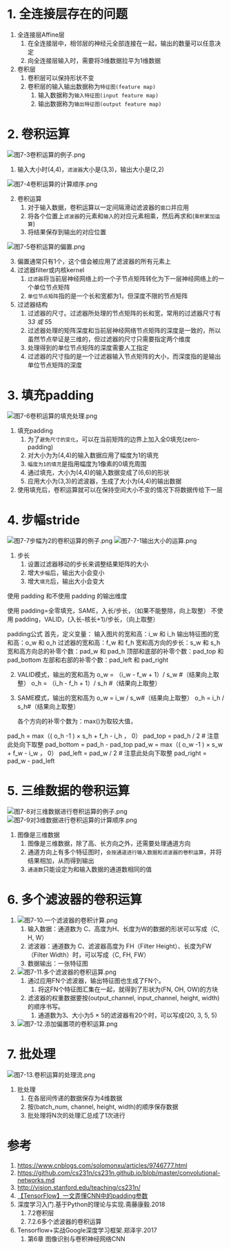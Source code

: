 
# 1. 全连接层存在的问题

1. 全连接层Affine层
    1. 在全连接层中，相邻层的神经元全部连接在一起，输出的数量可以任意决定
    2. 向全连接层输入时，需要将3维数据拉平为1维数据
2. 卷积层
    1. 卷积层可以保持形状不变
    2. 卷积层的输入输出数据称为`特征图(feature map)`
        1. 输入数据称为`输入特征图(input feature map)`
        2. 输出数据称为`输出特征图(output feature map)`

# 2. 卷积运算

![图7-3卷积运算的例子.png](图7-3卷积运算的例子.png)

1. 输入大小时(4,4)，`滤波器`大小是(3,3)，输出大小是(2,2)

![图7-4卷积运算的计算顺序.png](图7-4卷积运算的计算顺序.png)

2. 卷积运算
    1. 对于输入数据，卷积运算以一定间隔滑动滤波器的`窗口`并应用
    2. 将各个位置上`滤波器`的元素和`输入`的对应元素相乘，然后再求和(`乘积累加运算`)
    3. 将结果保存到输出的对应位置

![图7-5卷积运算的偏置.png](图7-5卷积运算的偏置.png)

3. 偏置通常只有1个，这个值会被应用了滤波器的所有元素上
4. 过滤器filter或内核kernel
    1. `过滤器`将当前层神经网络上的一个子节点矩阵转化为下一层神经网络上的一个单位节点矩阵
    2. `单位节点矩阵`指的是一个长和宽都为1，但深度不限的节点矩阵
5. 过滤器结构
    1. 过滤器的尺寸。过滤器所处理的节点矩阵的长和宽，常用的过滤器尺寸有 3*3 或 5*5 
    2. 过滤器处理的矩阵深度和当前层神经网络节点矩阵的深度是一致的，所以虽然节点举证是三维的，但过滤器的尺寸只需要指定两个维度
    3. 处理得到的单位节点矩阵的深度需要人工指定
    4. 过滤器的尺寸指的是一个过滤器输入节点矩阵的大小，而深度指的是输出单位节点矩阵的深度

# 3. 填充padding

![图7-6卷积运算的填充处理.png](图7-6卷积运算的填充处理.png)

1. 填充padding
    1. 为了`避免尺寸的变化`，可以在当前矩阵的边界上加入全0填充(zero-padding)
    2. 对大小为为(4,4)的输入数据应用了幅度为1的填充
    3. `幅度为1的填充`是指用幅度为1像素的0填充周围
    4. 通过填充，大小为(4,4)的输入数据变成了(6,6)的形状
    5. 应用大小为(3,3)的滤波器，生成了大小为(4,4)的输出数据
2. 使用填充后，卷积运算就可以在保持空间大小不变的情况下将数据传给下一层


# 4. 步幅stride

![图7-7步幅为2的卷积运算的例子.png](图7-7步幅为2的卷积运算的例子.png)
![图7-7-1输出大小的运算.png](图7-7-1输出大小的运算.png)

1. 步长
    1. 设置过滤器移动的步长来调整结果矩阵的大小
    2. 增大`步幅`后，输出大小会变小
    3. 增大`填充`后，输出大小会变大



使用 padding 和不使用 padding 的输出维度

使用 padding=全零填充，SAME，入长/步长，（如果不能整除，向上取整）
不使用 padding，VALID，(入长-核长+1)/步长，（向上取整）

padding公式
首先，定义变量：
输入图片的宽和高：i_w 和 i_h
输出特征图的宽和高：o_w 和 o_h
过滤器的宽和高：f_w 和 f_h
宽和高方向的步长：s_w 和 s_h
宽和高方向总的补零个数：pad_w 和 pad_h
顶部和底部的补零个数：pad_top 和 pad_bottom
左部和右部的补零个数：pad_left 和 pad_right

2. VALID模式，输出的宽和高为
o_w = （i_w - f_w + 1）/ s_w #（结果向上取整）
o_h = （i_h - f_h + 1）/ s_h  #（结果向上取整）
3. SAME模式，输出的宽和高为
o_w = i_w / s_w#（结果向上取整）
o_h = i_h / s_h#（结果向上取整）

    各个方向的补零个数为：max()为取较大值，

pad_h = max（( o_h -1 ) × s_h + f_h - i_h ， 0）
 pad_top = pad_h / 2  # 注意此处向下取整
 pad_bottom = pad_h - pad_top
 pad_w = max（( o_w -1 ) × s_w + f_w - i_w ， 0）
 pad_left = pad_w / 2 # 注意此处向下取整
 pad_right = pad_w - pad_left

# 5. 三维数据的卷积运算

![图7-8对三维数据进行卷积运算的例子.png](图7-8对三维数据进行卷积运算的例子.png)
![图7-9对3维数据进行卷积运算的计算顺序.png](图7-9对3维数据进行卷积运算的计算顺序.png)

1. 图像是三维数据
    1. 图像是三维数据，除了高、长方向之外，还需要处理通道方向
    2. 通道方向上有多个特征图时，`会按通道进行输入数据和滤波器的卷积运算`，并将结果相加，从而得到输出
    3. `通道数`只能设定为和输入数据的通道数相同的值

# 6. 多个滤波器的卷积运算

1. ![图7-10.一个滤波器的卷积计算.png](图7-10.一个滤波器的卷积计算.png)
    1. 输入数据：通道数为 C、高度为H、长度为W的数据的形状可以写成（C, H, W）
    2. 滤波器：通道数为 C、滤波器高度为 FH（Filter Height）、长度为FW（Filter Width）时，可以写成（C, FH, FW）
    3. 数据输出：一张特征图
2. ![图7-11.多个滤波器的卷积运算.png](图7-11.多个滤波器的卷积运算.png)
    1. 通过应用FN个滤波器，输出特征图也生成了FN个。
        1. 将这FN个特征图汇集在一起，就得到了形状为(FN, OH, OW)的方块
    2. 滤波器的权重数据要按(output_channel, input_channel, height, width)的顺序书写。
        1. 通道数为3、大小为5 × 5的滤波器有20个时，可以写成(20, 3, 5, 5)
3. ![图7-12.添加偏置项的卷积运算.png](图7-12.添加偏置项的卷积运算.png)

# 7. 批处理

![图7-13.卷积运算的处理流.png](图7-13.卷积运算的处理流.png)

1. 批处理
    1. 在各层间传递的数据保存为4维数据
    2. 按(batch_num, channel, height, width)的顺序保存数据
    3. 批处理将N次的处理汇总成了1次进行

# 参考

1. https://www.cnblogs.com/solomonxu/articles/9746777.html
2. https://github.com/cs231n/cs231n.github.io/blob/master/convolutional-networks.md
3. http://vision.stanford.edu/teaching/cs231n/
4. [【TensorFlow】一文弄懂CNN中的padding参数](https://www.cnblogs.com/White-xzx/p/9497029.html)
5. 深度学习入门.基于Python的理论与实现.斋藤康毅.2018 
    1. 7.2卷积层
    2. 7.2.6多个滤波器的卷积运算
6. Tensorflow+实战Google深度学习框架.郑泽宇.2017
    1. 第6章 图像识别与卷积神经网络CNN
